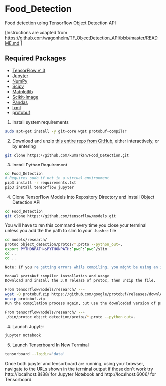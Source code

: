 
# Food_Detection
Food detection using Tensorflow Object Detection API

[Instructions are adapted from https://github.com/wagonhelm/TF_ObjectDetection_API/blob/master/README.md ]

## Required Packages
* [TensorFlow v1.3](http://www.tensorflow.org/)
* [Jupyter](http://jupyter.org/)
* [NumPy](http://www.numpy.org/)
* [Scipy](https://www.scipy.org/)
* [Matplotlib](http://matplotlib.org/)
* [Scikit-Image](http://scikit-image.org/)
* [Pandas](http://pandas.pydata.org/)
* [lxml](http://lxml.de/)
* [protobuf](https://github.com/google/protobuf)

1. Install system requirements

```bash
sudo apt-get install -y git-core wget protobuf-compiler 
```
2. Download and unzip [this entire repo from GitHub](https://github.com/wagonhelm/TF_ObjectDetection_API), either interactively, or by entering

```bash
git clone https://github.com/kumarkan/Food_Detection.git
```

3. Install Python Requirement

```bash
cd Food_Detection
# Requires sudo if not in a virtual environment
pip3 install -r requirements.txt
pip3 install tensorflow jupyter
```
4. Clone TensorFlow Models Into Repository Directory and Install Object Detection API

```bash
cd Food_Detection
git clone https://github.com/tensorflow/models.git
```

You will have to run this command every time you close your terminal unless you add the the path to slim to your `.bashrc` file

```bash
cd models/research/
protoc object_detection/protos/*.proto --python_out=.
export PYTHONPATH=$PYTHONPATH:`pwd`:`pwd`/slim
cd ..
cd ..
```

```bash
Note: If you're getting errors while compiling, you might be using an incompatible protobuf compiler. If that's the case, use the following manual installation

Manual protobuf-compiler installation and usage
Download and install the 3.0 release of protoc, then unzip the file.

From tensorflow/models/research/ --> 
wget -O protobuf.zip https://github.com/google/protobuf/releases/download/v3.0.0/protoc-3.0.0-linux-x86_64.zip
unzip protobuf.zip
Run the compilation process again, but use the downloaded version of protoc

From tensorflow/models/research/ -->
./bin/protoc object_detection/protos/*.proto --python_out=.
```

4. Launch Jupyter
```bash
jupyter notebook
```
5. Launch Tensorboard In New Terminal
```bash
tensorboard --logdir='data'
```
Once both jupyter and tensorboard are running, using your browser, navigate to the URLs shown in the terminal output if those don't work  try http://localhost:8888/ for Jupyter Notebook and http://localhost:6006/ for Tensorboard.


    

